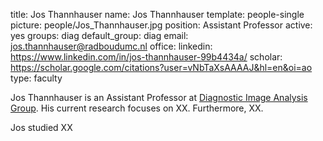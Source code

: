 title: Jos Thannhauser
name: Jos Thannhauser
template: people-single
picture: people/Jos_Thannhauser.jpg
position: Assistant Professor
active: yes
groups: diag
default_group: diag
email: jos.thannhauser@radboudumc.nl
office: 
linkedin: https://www.linkedin.com/in/jos-thannhauser-99b4434a/
scholar: https://scholar.google.com/citations?user=vNbTaXsAAAAJ&hl=en&oi=ao
type: faculty

Jos Thannhauser is an Assistant Professor at [Diagnostic Image Analysis Group](http://www.diagnijmegen.nl). His current research focuses on XX. Furthermore, XX.

Jos studied XX 
